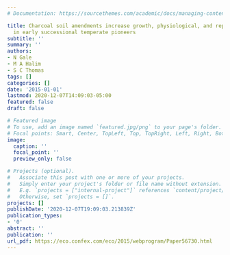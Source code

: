 ```yaml
---
# Documentation: https://sourcethemes.com/academic/docs/managing-content/

title: Charcoal soil amendments increase growth, physiological, and reproductive performance
  in early successional temperate pioneers
subtitle: ''
summary: ''
authors:
- N Gale
- M A Halim
- S C Thomas
tags: []
categories: []
date: '2015-01-01'
lastmod: 2020-12-07T14:09:03-05:00
featured: false
draft: false

# Featured image
# To use, add an image named `featured.jpg/png` to your page's folder.
# Focal points: Smart, Center, TopLeft, Top, TopRight, Left, Right, BottomLeft, Bottom, BottomRight.
image:
  caption: ''
  focal_point: ''
  preview_only: false

# Projects (optional).
#   Associate this post with one or more of your projects.
#   Simply enter your project's folder or file name without extension.
#   E.g. `projects = ["internal-project"]` references `content/project/deep-learning/index.md`.
#   Otherwise, set `projects = []`.
projects: []
publishDate: '2020-12-07T19:09:03.213839Z'
publication_types:
- '0'
abstract: ''
publication: ''
url_pdf: https://eco.confex.com/eco/2015/webprogram/Paper56730.html
---
```

